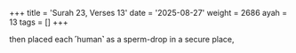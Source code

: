 +++
title = 'Surah 23, Verses 13'
date = '2025-08-27'
weight = 2686
ayah = 13
tags = []
+++

then placed each ˹human˺ as a sperm-drop in a secure place,